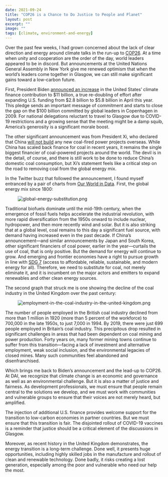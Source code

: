 ```yaml
---
date: 2021-09-24
title: "COP26 is a Chance to Do Justice to People and Planet"
layout: post
excerpt: ""
image: ""
tags: [climate, environment-and-energy]
---
```

<p>Over the past few weeks, I had grown concerned about the lack of clear direction and energy around climate talks in the run-up to <a href="https://ukcop26.org/">COP26</a>. At a time when unity and cooperation are the order of the day, world leaders appeared to be in discord. But announcements at the United Nations General Assembly in New York give me renewed optimism that when the world’s leaders come together in Glasgow, we can still make significant gains toward a low-carbon future.</p><p>First, President Biden <a href="https://www.climatechangenews.com/2021/09/21/us-double-climate-finance-gap-remains-100bn/">announced an increase</a> in the United States’ climate finance contribution to $11 billion, a true re-doubling of effort after expanding U.S. funding from $2.8 billion to $5.8 billion in April this year. This pledge sends an important message of commitment and starts to close the gap on the $100 billion committed by global leaders in Copenhagen in 2009. For national delegations reluctant to travel to Glasgow due to COVID-19 restrictions and a growing sense that the meeting might be a damp squib, America’s generosity is a significant morale boost.</p><p>The other significant announcement was from President Xi, who declared that China <a href="https://www.reuters.com/world/china/xi-says-china-aims-provide-2-bln-vaccine-doses-by-year-end-2021-09-21/">will not build</a> any new coal-fired power projects overseas. While China has scaled back finance for coal in recent years, it remains the single biggest financier of coal-powered projects around the world. The devil is in the detail, of course, and there is still work to be done to reduce China’s domestic coal consumption, but Xi’s statement feels like a critical step on the road to removing coal from the global energy mix.</p><p>In the Twitter buzz that followed the announcement, I found myself entranced by a pair of charts from <a href="https://ourworldindata.org/">Our World in Data</a>. First, the global energy mix since 1800:</p><figure class="kg-card kg-image-card"><img src="https://pubs.ghost.io/uploads/global-energy-substitution.png" class="kg-image" alt="global-energy-substitution.png" loading="lazy"></figure><p>Traditional biofuels dominate until the mid-19th century, when the emergence of fossil fuels helps accelerate the industrial revolution, with more rapid diversification from the 1950s onward to include nuclear, hydropower, and then more recently wind and solar. But it is also striking that at a global level, coal remains to this day a significant fuel source, with demand having increased even in the past decade. If China’s announcement—and similar announcements by Japan and South Korea, other significant financiers of coal power, earlier in the year—curtails the use of coal, that is only positive. But the demand for energy will continue to grow. And emerging and frontier economies have a right to pursue growth in line with <a href="https://sdgs.un.org/goals/goal7">SDG 7</a> (access to affordable, reliable, sustainable, and modern energy for all). Therefore, we need to substitute for coal, not merely eliminate it, and it is incumbent on the major actors and emitters to expand renewables and other clean energy sources.</p><p>The second graph that struck me is one showing the decline of the coal industry in the United Kingdom over the past century:</p><figure class="kg-card kg-image-card"><img src="https://pubs.ghost.io/uploads/employment-in-the-coal-industry-in-the-united-kingdom.png" class="kg-image" alt="employment-in-the-coal-industry-in-the-united-kingdom.png" loading="lazy"></figure><p>The number of people employed in the British coal industry declined from more than 1 million in 1920 (more than 5 percent of the workforce) to 700,000 in the late 1950s, to just 7,000 in 1994. By 2019, there were just 699 people employed in Britain’s coal industry. This precipitous drop resulted in significant challenges in areas that had been dependent on coal mining and power production. Forty years on, many former mining towns continue to suffer from this transition—facing a lack of investment and alternative employment, weak social inclusion, and the environmental legacies of closed mines. Many such communities feel abandoned and disenfranchised.</p><p>Which brings me back to Biden’s announcement and the lead-up to COP26. At DAI, we recognize that climate change is an economic and governance as well as an environmental challenge. But it is also a matter of justice and fairness. As development professionals, we must ensure that people remain central to the solutions we develop, and we must work with communities and vulnerable groups to ensure that their voices are not merely heard, but amplified.</p><p>The injection of additional U.S. finance provides welcome support for the transition to low-carbon economies in partner countries. But we must ensure that this transition is fair. The disjointed rollout of COVID-19 vaccines is a reminder that justice should be a critical element of the discussions in Glasgow.</p><p>Moreover, as recent history in the United Kingdom demonstrates, the energy transition is a long-term challenge. Done well, it presents huge opportunities, including highly skilled jobs in the manufacture and rollout of clean and renewable technology. Done badly, it risks creating a lost generation, especially among the poor and vulnerable who need our help the most.</p>
  